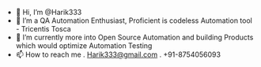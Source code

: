 - 👋 Hi, I’m @Harik333
- 👀 I’m a QA Automation Enthusiast, Proficient is codeless Automation tool - Tricentis Tosca
- 🌱 I’m currently more into Open Source Automation and building Products which would optimize Automation Testing
- 📫 How to reach me 
      . Harik333@gmail.com
      . +91-8754056093


